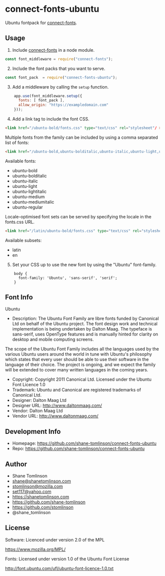 # connect-fonts-ubuntu

Ubuntu fontpack for [connect-fonts](https://github.com/shane-tomlinson/connect-fonts).

## Usage

1. Include [connect-fonts](https://github.com/shane-tomlinson/connect-fonts) in a node module.
```js
const font_middleware = require("connect-fonts");
```

2. Include the font packs that you want to serve.
```js
const font_pack  = require("connect-fonts-ubuntu");
```

3. Add a middleware by calling the `setup` function.
```js
    app.use(font_middleware.setup({
      fonts: [ font_pack ],
      allow_origin: "https://exampledomain.com"
    }));
```

4. Add a link tag to include the font CSS.
```html
<link href="/ubuntu-bold/fonts.css" type="text/css" rel="stylesheet"/ >
```

Multiple fonts from the family can be included by using a comma separated list of fonts:
```html
<link href="/ubuntu-bold,ubuntu-bolditalic,ubuntu-italic,ubuntu-light,ubuntu-lightitalic,ubuntu-medium,ubuntu-mediumitalic,ubuntu-regular/fonts.css" type="text/css" rel="stylesheet"/ >
```

Available fonts:
* ubuntu-bold
* ubuntu-bolditalic
* ubuntu-italic
* ubuntu-light
* ubuntu-lightitalic
* ubuntu-medium
* ubuntu-mediumitalic
* ubuntu-regular

Locale-optimised font sets can be served by specifying the locale in the fonts.css URL.
```html
<link href="/latin/ubuntu-bold/fonts.css" type="text/css" rel="stylesheet"/ >
```

Available subsets:
* latin
* en

5. Set your CSS up to use the new font by using the "Ubuntu" font-family.
```
    body {
      font-family: 'Ubuntu', 'sans-serif', 'serif';
    }
```

## Font Info
Ubuntu

* Description: The Ubuntu Font Family are libre fonts funded by Canonical Ltd on behalf of the Ubuntu project. The font design work and technical implementation is being undertaken by Dalton Maag. The typeface is sans-serif, uses OpenType features and is manually hinted for clarity on desktop and mobile computing screens.

The scope of the Ubuntu Font Family includes all the languages used by the various Ubuntu users around the world in tune with Ubuntu's philosophy which states that every user should be able to use their software in the language of their choice. The project is ongoing, and we expect the family will be extended to cover many written languages in the coming years.
* Copyright: Copyright 2011 Canonical Ltd.  Licensed under the Ubuntu Font Licence 1.0
* Trademark: Ubuntu and Canonical are registered trademarks of Canonical Ltd.
* Designer: Dalton Maag Ltd
* Designer URL: http://www.daltonmaag.com/ 
* Vendor: Dalton Maag Ltd
* Vendor URL: http://www.daltonmaag.com/

## Development Info
* Homepage: https://github.com/shane-tomlinson/connect-fonts-ubuntu
* Repo: https://github.com/shane-tomlinson/connect-fonts-ubuntu

## Author
* Shane Tomlinson
* shane@shanetomlinson.com
* stomlinson@mozilla.com
* set117@yahoo.com
* https://shanetomlinson.com
* https://github.com/shane-tomlinson
* https://github.com/stomlinson
* @shane_tomlinson


## License

Software: Licenced under version 2.0 of the MPL

  https://www.mozilla.org/MPL/

Fonts: Licensed under version 1.0 of the Ubuntu Font License

  http://font.ubuntu.com/ufl/ubuntu-font-licence-1.0.txt

